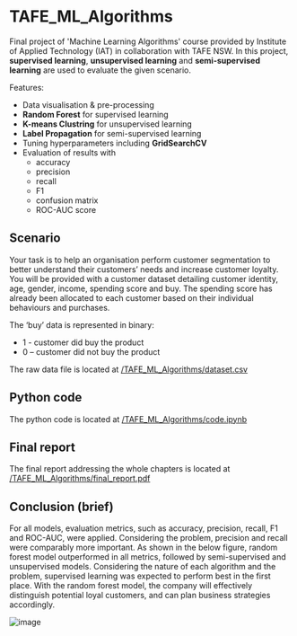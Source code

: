 # TAFE_ML_Algorithms
Final project of 'Machine Learning Algorithms' course provided by Institute of Applied Technology (IAT) in collaboration with TAFE NSW.
In this project, **supervised learning**, **unsupervised learning** and **semi-supervised learning** are used to evaluate the given scenario.

Features:
  - Data visualisation & pre-processing
  - **Random Forest** for supervised learning
  - **K-means Clustring** for unsupervised learning
  - **Label Propagation** for semi-supervised learning
  - Tuning hyperparameters including **GridSearchCV**
  - Evaluation of results with
      - accuracy
      - precision
      - recall
      - F1
      - confusion matrix
      - ROC-AUC score


## Scenario

Your task is to help an organisation perform customer segmentation to better understand their customers’ needs and increase customer loyalty. You will be provided with a customer dataset detailing customer identity, age, gender, income, spending score and buy. The spending score has already been allocated to each customer based on their individual behaviours and purchases. 

The ‘buy’ data is represented in binary: 
- 1 - customer did buy the product
-	0 – customer did not buy the product

The raw data file is located at [/TAFE_ML_Algorithms/dataset.csv](https://github.com/siwoo-jung/TAFE_ML_Algorithms/blob/main/dataset.csv)

## Python code

The python code is located at [/TAFE_ML_Algorithms/code.ipynb](https://github.com/siwoo-jung/TAFE_ML_Algorithms/blob/main/code.ipynb)

## Final report

The final report addressing the whole chapters is located at [/TAFE_ML_Algorithms/final_report.pdf](https://github.com/siwoo-jung/TAFE_ML_Algorithms/blob/main/final_report.pdf)

## Conclusion (brief)

For all models, evaluation metrics, such as accuracy, precision, recall, F1 and ROC-AUC, were applied. Considering the problem, precision and recall were comparably more important. As shown in the below figure, random forest model outperformed in all metrics, followed by semi-supervised and unsupervised models. Considering the nature of each algorithm and the problem, supervised learning was expected to perform best in the first place. With the random forest model, the company will effectively distinguish potential loyal customers, and can plan business strategies accordingly.

![image](https://github.com/siwoo-jung/TAFE_ML_Algorithms/assets/142607954/8db0d43e-3954-4150-8c9a-990eaf9b0146)


